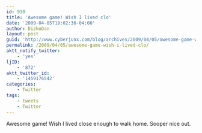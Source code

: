 ```yaml
---
id: 910
title: 'Awesome game! Wish I lived clo'
date: '2009-04-05T18:02:36-04:00'
author: DizkoDan
layout: post
guid: 'http://www.cyberjunx.com/blog/archives/2009/04/05/awesome-game-wish-i-lived-clo/'
permalink: /2009/04/05/awesome-game-wish-i-lived-clo/
aktt_notify_twitter:
    - 'yes'
ljID:
    - '872'
aktt_twitter_id:
    - '1459176542'
categories:
    - Twitter
tags:
    - tweets
    - Twitter
---
```


Awesome game! Wish I lived close enough to walk home. Sooper nice out.
